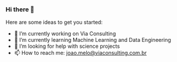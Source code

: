 ### Hi there 👋

Here are some ideas to get you started:

- 🔭 I’m currently working on Via Consulting
- 🌱 I’m currently learning Machine Learning and Data Engineering
- 🤔 I’m looking for help with science projects
- 📫 How to reach me: joao.melo@viaconsulting.com.br

<!-- <div>
  <a href="https://github.com/Squinelato">
  <img height="180em" src="https://github-readme-stats.vercel.app/api?username=Squinelato&show_icons=true&theme=gotham&include_all_commits=true&count_private=true"/>
  <img height="180em" src="https://github-readme-stats.vercel.app/api/top-langs/?username=Squinelato&theme=gotham"/>
<div> -->
